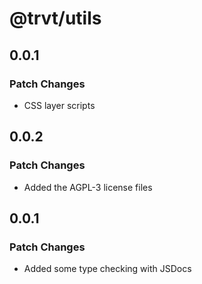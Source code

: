 # @trvt/utils

## 0.0.1

### Patch Changes

- CSS layer scripts

## 0.0.2

### Patch Changes

- Added the AGPL-3 license files

## 0.0.1

### Patch Changes

- Added some type checking with JSDocs
